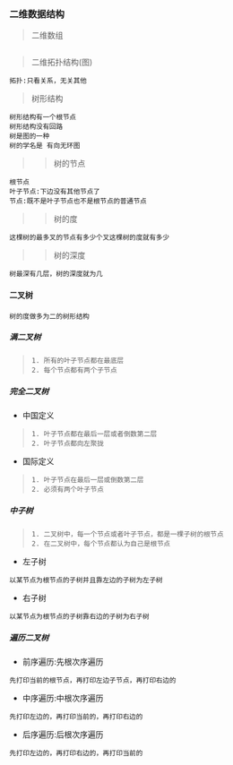 ### 二维数据结构

> 二维数组
```

```

> 二维拓扑结构(图)
```
拓扑:只看关系，无关其他
```

> 树形结构
```
树形结构有一个根节点
树形结构没有回路
树是图的一种
树的学名是 有向无环图
```
>> 树的节点
```
根节点
叶子节点:下边没有其他节点了
节点:既不是叶子节点也不是根节点的普通节点
```
>> 树的度
```
这棵树的最多叉的节点有多少个叉这棵树的度就有多少
```
>> 树的深度
```
树最深有几层，树的深度就为几
```

#### 二叉树
```
树的度做多为二的树形结构
```
##### 满二叉树
> ```
> 1. 所有的叶子节点都在最底层
> 2. 每个节点都有两个子节点
> ```

##### 完全二叉树
- 中国定义
> ```
> 1. 叶子节点都在最后一层或者倒数第二层
> 2. 叶子节点都向左聚拢
> ```

- 国际定义
> ```
> 1. 叶子节点在最后一层或倒数第二层
> 2. 必须有两个叶子节点
> ```

##### 中子树
> ```
> 1. 二叉树中，每一个节点或者叶子节点，都是一棵子树的根节点
> 2. 在二叉树中，每个节点都认为自己是根节点
> ```

- 左子树
```
以某节点为根节点的子树并且靠左边的子树为左子树
```
- 右子树
```
以某节点为根节点的子树靠右边的子树为右子树
```

##### 遍历二叉树
- 前序遍历:先根次序遍历
```
先打印当前的根节点，再打印左边子节点，再打印右边的
```
- 中序遍历:中根次序遍历
```
先打印左边的，再打印当前的，再打印右边的
```
- 后序遍历:后根次序遍历
```
先打印左边的，再打印右边的，再打印当前的
```